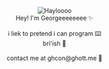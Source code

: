 <p align="center">
 <img src="https://c.tenor.com/d--33Hmo97wAAAAC/hello-hi.gif" alt="Hayloooo"/> <br>
 Hey! I'm Georgeeeeeeee ✨<br>
 <br>
 i liek to pretend i can program ⌨️<br>
 bri'ish 💂<br>
 <br>
 contact me at ghcon@ghott.me 📧<br>
</p>

